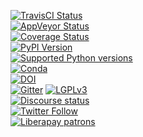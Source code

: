 [![TravisCI Status](https://travis-ci.org/obspy/obspy.svg?branch=master)](https://travis-ci.org/obspy/obspy)<br/>
[![AppVeyor Status](https://ci.appveyor.com/api/projects/status/xqrbaj9phjm6l2vw/branch/master?svg=true&branch=master)](https://ci.appveyor.com/project/obspy/obspy)<br/>
[![Coverage Status](https://codecov.io/gh/obspy/obspy/branch/master/graph/badge.svg)](https://codecov.io/gh/obspy/obspy)<br/>
[![PyPI Version](https://img.shields.io/pypi/v/obspy.svg)](https://pypi.python.org/pypi/obspy)<br />
[![Supported Python versions](https://img.shields.io/pypi/pyversions/obspy.svg)](https://pypi.python.org/pypi/obspy/)<br />
[![Conda](https://img.shields.io/conda/dn/conda-forge/obspy?label=conda%20downloads)](https://anaconda.org/conda-forge/obspy)<br />
[![DOI](https://zenodo.org/badge/doi/10.5281/zenodo.3921997.svg)](http://dx.doi.org/10.5281/zenodo.3921997)<br />
[![Gitter](https://badges.gitter.im/JoinChat.svg)](https://gitter.im/obspy/obspy?utm_source=badge&utm_medium=badge&utm_campaign=pr-badge&utm_content=badge)
[![LGPLv3](https://www.gnu.org/graphics/lgplv3-88x31.png)](https://www.gnu.org/licenses/lgpl.html)<br />
[![Discourse status](https://img.shields.io/discourse/status?server=https%3A%2F%2Fdiscourse.obspy.org)](https://discourse.obspy.org)<br />
[![Twitter Follow](https://img.shields.io/twitter/follow/obspy?style=social)](https://twitter.com/obspy/)<br />
[![Liberapay patrons](https://img.shields.io/liberapay/patrons/obspy?style=social)](https://liberapay.com/ObsPy/)<br />
